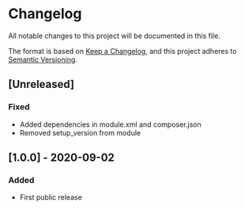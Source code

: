 # Changelog
All notable changes to this project will be documented in this file.

The format is based on [Keep a Changelog](https://keepachangelog.com/en/1.0.0/),
and this project adheres to [Semantic Versioning](https://semver.org/spec/v2.0.0.html).

## [Unreleased]
### Fixed
- Added dependencies in module.xml and composer.json
- Removed setup_version from module

## [1.0.0] - 2020-09-02
### Added
- First public release
